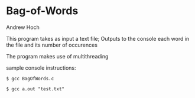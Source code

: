 # Bag-of-Words

Andrew Hoch

This program takes as input a text file;
Outputs to the console each word in the file and its number of occurences

The program makes use of multithreading

sample console instructions:
    
    $ gcc BagOfWords.c
    
    $ gcc a.out "test.txt"

